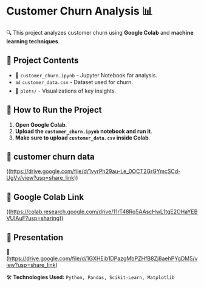 # Customer Churn Analysis 📊

🔍 This project analyzes customer churn using **Google Colab** and **machine learning techniques**.

## 📂 Project Contents
- 📘 `customer_churn.ipynb` - Jupyter Notebook for analysis.
- 📊 `customer_data.csv` - Dataset used for churn.
- 📸 `plots/` - Visualizations of key insights.

## 🚀 How to Run the Project
1. **Open Google Colab**.
2. **Upload the `customer_churn.ipynb` notebook and run it**.
3. **Make sure to upload `customer_data.csv` inside Colab**.

## 🔗 customer churn data
((https://drive.google.com/file/d/1vyrPh29au-Le_0OCT2GrGYmcSCd-UgVv/view?usp=share_link))

## 🔗 Google Colab Link
((https://colab.research.google.com/drive/11rT48Rq5AAscHwL1tgE2OHaYEBVUIAuF?usp=sharing))

## 🔗 Presentation
📄 (https://drive.google.com/file/d/1GXHEib1DPazgMbPZHfB8Zj8aehPYgDM5/view?usp=share_link)


🛠 **Technologies Used:** `Python, Pandas, Scikit-Learn, Matplotlib`

